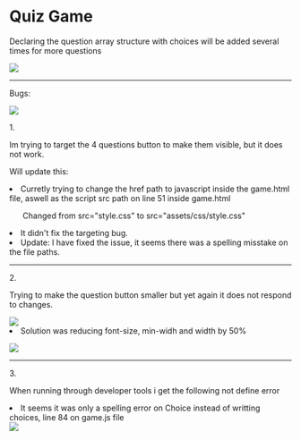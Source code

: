 <h1>Quiz Game</h1>

<p> Declaring the question array structure with choices will be added several times for more questions</p>
<img src="https://i.imgur.com/QTasMCi.png">
<hr>
<p> Bugs:</p>
<img src="https://i.imgur.com/bODTodv.png">
<p>1.</ul>
<p>Im trying to target the 4 questions button to make them visible, but it does not work.</p><p>Will update this:
<li>Curretly trying to change the href path to javascript inside the game.html file, aswell as the script src path on line 51 inside game.html</p>
<ul>Changed from src="style.css" to src="assets/css/style.css"</ul>
<li>It didn't fix the targeting bug.
<li>Update: I have fixed the issue, it seems there was a spelling misstake on the file paths.
<hr>
<p>2.</ul>
<p>Trying to make the question button smaller but yet again it does not respond to changes.</p>
<img src="https://i.imgur.com/yNKkE9F.png">
<li>Solution was reducing font-size, min-widh and width by 50%</li>
<p></p>
<img src="https://i.imgur.com/F0DvL4Y.png">
<hr>
<p>3.</p>
<p>When running through developer tools i get the following not define error</p>
<li>It seems it was only a spelling error on Choice instead of writting choices, line 84 on game.js file</li>
<img src ="https://i.imgur.com/zDljDY2.png">
